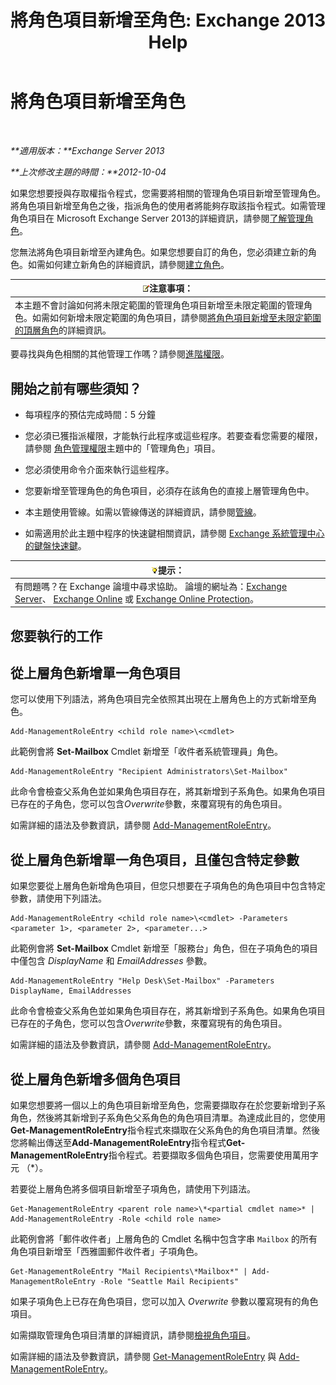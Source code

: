 ﻿---
title: '將角色項目新增至角色: Exchange 2013 Help'
TOCTitle: 將角色項目新增至角色
ms:assetid: 30cd37bc-b3e8-4f39-a8ba-a4c20b1b27b7
ms:mtpsurl: https://technet.microsoft.com/zh-tw/library/Dd335180(v=EXCHG.150)
ms:contentKeyID: 50472797
ms.date: 05/21/2018
mtps_version: v=EXCHG.150
ms.translationtype: MT
---

# 將角色項目新增至角色

 

_**適用版本：**Exchange Server 2013_

_**上次修改主題的時間：**2012-10-04_

如果您想要授與存取權指令程式，您需要將相關的管理角色項目新增至管理角色。將角色項目新增至角色之後，指派角色的使用者將能夠存取該指令程式。如需管理角色項目在 Microsoft Exchange Server 2013的詳細資訊，請參閱[了解管理角色](understanding-management-roles-exchange-2013-help.md)。

您無法將角色項目新增至內建角色。如果您想要自訂的角色，您必須建立新的角色。如需如何建立新角色的詳細資訊，請參閱[建立角色](create-a-role-exchange-2013-help.md)。

<table>
<thead>
<tr class="header">
<th><img src="images/Bb124558.note(EXCHG.150).gif" title="注意事項" alt="注意事項" />注意事項：</th>
</tr>
</thead>
<tbody>
<tr class="odd">
<td>本主題不會討論如何將未限定範圍的管理角色項目新增至未限定範圍的管理角色。如需如何新增未限定範圍的角色項目，請參閱<a href="add-a-role-entry-to-an-unscoped-top-level-role-exchange-2013-help.md">將角色項目新增至未限定範圍的頂層角色</a>的詳細資訊。</td>
</tr>
</tbody>
</table>


要尋找與角色相關的其他管理工作嗎？請參閱[進階權限](advanced-permissions-exchange-2013-help.md)。

## 開始之前有哪些須知？

  - 每項程序的預估完成時間：5 分鐘

  - 您必須已獲指派權限，才能執行此程序或這些程序。若要查看您需要的權限，請參閱 [角色管理權限](role-management-permissions-exchange-2013-help.md)主題中的「管理角色」項目。

  - 您必須使用命令介面來執行這些程序。

  - 您要新增至管理角色的角色項目，必須存在該角色的直接上層管理角色中。

  - 本主題使用管線。如需以管線傳送的詳細資訊，請參閱[管線](https://technet.microsoft.com/zh-tw/library/aa998260\(v=exchg.150\))。

  - 如需適用於此主題中程序的快速鍵相關資訊，請參閱 [Exchange 系統管理中心的鍵盤快速鍵](keyboard-shortcuts-in-the-exchange-admin-center-exchange-online-protection-help.md)。

<table>
<thead>
<tr class="header">
<th><img src="images/Bb124558.tip(EXCHG.150).gif" title="提示" alt="提示" />提示：</th>
</tr>
</thead>
<tbody>
<tr class="odd">
<td>有問題嗎？在 Exchange 論壇中尋求協助。 論壇的網址為：<a href="https://go.microsoft.com/fwlink/p/?linkid=60612">Exchange Server</a>、 <a href="https://go.microsoft.com/fwlink/p/?linkid=267542">Exchange Online</a> 或 <a href="https://go.microsoft.com/fwlink/p/?linkid=285351">Exchange Online Protection</a>。</td>
</tr>
</tbody>
</table>


## 您要執行的工作

## 從上層角色新增單一角色項目

您可以使用下列語法，將角色項目完全依照其出現在上層角色上的方式新增至角色。

    Add-ManagementRoleEntry <child role name>\<cmdlet>

此範例會將 **Set-Mailbox** Cmdlet 新增至「收件者系統管理員」角色。

    Add-ManagementRoleEntry "Recipient Administrators\Set-Mailbox"

此命令會檢查父系角色並如果角色項目存在，將其新增到子系角色。如果角色項目已存在的子角色，您可以包含*Overwrite*參數，來覆寫現有的角色項目。

如需詳細的語法及參數資訊，請參閱 [Add-ManagementRoleEntry](https://technet.microsoft.com/zh-tw/library/dd351236\(v=exchg.150\))。

## 從上層角色新增單一角色項目，且僅包含特定參數

如果您要從上層角色新增角色項目，但您只想要在子項角色的角色項目中包含特定參數，請使用下列語法。

    Add-ManagementRoleEntry <child role name>\<cmdlet> -Parameters <parameter 1>, <parameter 2>, <parameter...>

此範例會將 **Set-Mailbox** Cmdlet 新增至「服務台」角色，但在子項角色的項目中僅包含 *DisplayName* 和 *EmailAddresses* 參數。

    Add-ManagementRoleEntry "Help Desk\Set-Mailbox" -Parameters DisplayName, EmailAddresses

此命令會檢查父系角色並如果角色項目存在，將其新增到子系角色。如果角色項目已存在的子角色，您可以包含*Overwrite*參數，來覆寫現有的角色項目。

如需詳細的語法及參數資訊，請參閱 [Add-ManagementRoleEntry](https://technet.microsoft.com/zh-tw/library/dd351236\(v=exchg.150\))。

## 從上層角色新增多個角色項目

如果您想要將一個以上的角色項目新增至角色，您需要擷取存在於您要新增到子系角色，然後將其新增到子系角色父系角色的角色項目清單。為達成此目的，您使用**Get-ManagementRoleEntry**指令程式來擷取在父系角色的角色項目清單。然後您將輸出傳送至**Add-ManagementRoleEntry**指令程式**Get-ManagementRoleEntry**指令程式。若要擷取多個角色項目，您需要使用萬用字元 （\*）。

若要從上層角色將多個項目新增至子項角色，請使用下列語法。

    Get-ManagementRoleEntry <parent role name>\*<partial cmdlet name>* | Add-ManagementRoleEntry -Role <child role name>

此範例會將「郵件收件者」上層角色的 Cmdlet 名稱中包含字串 `Mailbox` 的所有角色項目新增至「西雅圖郵件收件者」子項角色。

    Get-ManagementRoleEntry "Mail Recipients\*Mailbox*" | Add-ManagementRoleEntry -Role "Seattle Mail Recipients"

如果子項角色上已存在角色項目，您可以加入 *Overwrite* 參數以覆寫現有的角色項目。

如需擷取管理角色項目清單的詳細資訊，請參閱[檢視角色項目](view-role-entries-exchange-2013-help.md)。

如需詳細的語法及參數資訊，請參閱 [Get-ManagementRoleEntry](https://technet.microsoft.com/zh-tw/library/dd335210\(v=exchg.150\)) 與 [Add-ManagementRoleEntry](https://technet.microsoft.com/zh-tw/library/dd351236\(v=exchg.150\))。

